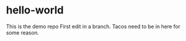 # hello-world
This is the demo repo
First edit in a branch. Tacos need to be in here for some reason.
